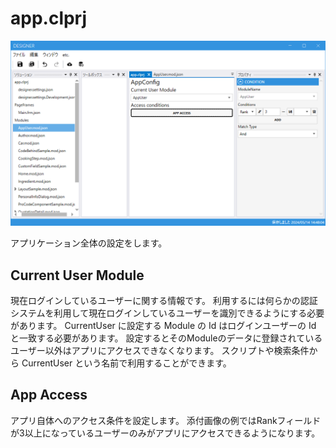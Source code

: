 # app.clprj

<img src="../images/app_clproj.png">

アプリケーション全体の設定をします。

## Current User Module
現在ログインしているユーザーに関する情報です。
利用するには何らかの認証システムを利用して現在ログインしているユーザーを識別できるようにする必要があります。
CurrentUser に設定する Module の Id はログインユーザーの Id と一致する必要があります。
設定するとそのModuleのデータに登録されているユーザー以外はアプリにアクセスできなくなります。
スクリプトや検索条件から CurrentUser という名前で利用することができます。

## App Access
アプリ自体へのアクセス条件を設定します。
添付画像の例ではRankフィールドが3以上になっているユーザーのみがアプリにアクセスできるようになります。